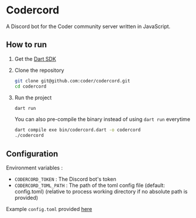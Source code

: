 # Codercord

A Discord bot for the Coder community server written in JavaScript.

## How to run

1. Get the [Dart SDK](https://dart.dev/get-dart)
2. Clone the repository

    ```sh
    git clone git@github.com:coder/codercord.git
    cd codercord
    ```

3. Run the project

    ```sh
    dart run
    ```

    You can also pre-compile the binary instead of using `dart run` everytime

    ```sh
    dart compile exe bin/codercord.dart -o codercord
    ./codercord
    ```

## Configuration

Environment variables :

- `CODERCORD_TOKEN` : The Discord bot's token
- `CODERCORD_TOML_PATH` : The path of the toml config file (default: config.toml)
   (relative to process working directory if no absolute path is provided)

Example `config.toml` provided [here](https://github.com/coder/codercord/blob/main/config.toml.example)
